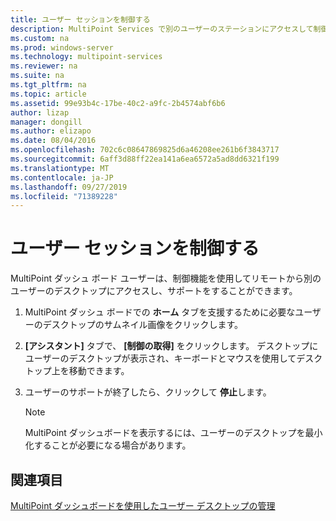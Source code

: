 ```yaml
---
title: ユーザー セッションを制御する
description: MultiPoint Services で別のユーザーのステーションにアクセスして制御する方法について説明します。
ms.custom: na
ms.prod: windows-server
ms.technology: multipoint-services
ms.reviewer: na
ms.suite: na
ms.tgt_pltfrm: na
ms.topic: article
ms.assetid: 99e93b4c-17be-40c2-a9fc-2b4574abf6b6
author: lizap
manager: dongill
ms.author: elizapo
ms.date: 08/04/2016
ms.openlocfilehash: 702c6c08647869825d6a46208ee261b6f3843717
ms.sourcegitcommit: 6aff3d88ff22ea141a6ea6572a5ad8dd6321f199
ms.translationtype: MT
ms.contentlocale: ja-JP
ms.lasthandoff: 09/27/2019
ms.locfileid: "71389228"
---
```

# <a name="take-control-of-a-user-session"></a>ユーザー セッションを制御する
MultiPoint ダッシュ ボード ユーザーは、制御機能を使用してリモートから別のユーザーのデスクトップにアクセスし、サポートをすることができます。  
  
1.  MultiPoint ダッシュ ボードでの **ホーム**  タブを支援するために必要なユーザーのデスクトップのサムネイル画像をクリックします。  
  
2.  **[アシスタント]** タブで、 **[制御の取得]** をクリックします。 デスクトップにユーザーのデスクトップが表示され、キーボードとマウスを使用してデスクトップ上を移動できます。  
  
3.  ユーザーのサポートが終了したら、クリックして **停止**します。  
  
    > [!NOTE]  
    > MultiPoint ダッシュボードを表示するには、ユーザーのデスクトップを最小化することが必要になる場合があります。  
  
## <a name="see-also"></a>関連項目  
[MultiPoint ダッシュボードを使用したユーザー デスクトップの管理](Manage-User-Desktops-Using-MultiPoint-Dashboard.md)  
  
